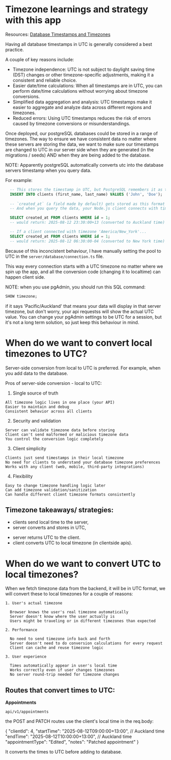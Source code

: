 # Timezone learnings and strategy with this app

Resources: 
[Database Timestamps and Timezones](https://www.tinybird.co/blog-posts/database-timestamps-timezones)

Having all database timestamps in UTC is generally considered a best practice. 

A couple of key reasons include: 

- Timezone independence: UTC is not subject to daylight saving time (DST) changes or other timezone-specific adjustments, making it a consistent and reliable choice.
- Easier date/time calculations: When all timestamps are in UTC, you can perform date/time calculations without worrying about timezone conversions.
- Simplified data aggregation and analysis: UTC timestamps make it easier to aggregate and analyze data across different regions and timezones.
- Reduced errors: Using UTC timestamps reduces the risk of errors caused by timezone conversions or misunderstandings.

Once deployed, our postgreSQL databases could be stored in a range of timezones. The way to ensure we have consistent data no matter where these servers are storing the data, we want to make sure our timestamps are changed to UTC in our server side when they are generated (in the migrations / seeds) AND when they are being added to the database. 

NOTE: Apparently postgreSQL automatically converts utc into the database servers timestamp when you query data. 

For example:

```sql
  -- This stores the timestamp in UTC, but PostgreSQL remembers it as timestamptz
  INSERT INTO clients (first_name, last_name) VALUES ('John', 'Doe');
  
  -- `created_at` (a field made by default) gets stored as this format '2025-08-12 10:30:00+00' (UTC)
  -- And when you query the data, your Node.js client connects with timezone 'Pacific/Auckland'. So if i connected with timezone 'Pacific/Auckland'... 

  SELECT created_at FROM clients WHERE id = 1;
  -- would return: 2025-08-12 23:30:00+13 (converted to Auckland time)

  -- If a client connected with timezone 'America/New_York'... 
  SELECT created_at FROM clients WHERE id = 1;
  -- would return: 2025-08-12 06:30:00-04 (converted to New York time)
```

Because of this inconcistent behaviour, I have manually setting the pool to UTC in the `server/database/connection.ts` file.

This way every connection starts with a UTC timezone no matter where we spin up the app, and all the conversion code (changing it to localtime) can happen client side. 

NOTE: when you use pgAdmin, you should run this SQL command: 

```sql
SHOW timezone;
```

if it says 'Pacific/Auckland' that means your data will display in that server timezone, but don't worry, your api requestss will show the actual UTC value. 
You can change your pgAdmin settings to be UTC for a session, but it's not a long term solution, so just keep this behaviour in mind. 

# When do we want to convert local timezones to UTC? 

Server-side conversion from local to UTC is preferred. 
For example, when you add data to the database.

Pros of server-side conversion - local to UTC: 

  1. Single source of truth

    All timezone logic lives in one place (your API)
    Easier to maintain and debug
    Consistent behavior across all clients

  2. Security and validation

    Server can validate timezone data before storing
    Client can't send malformed or malicious timezone data
    You control the conversion logic completely

  3. Client simplicity

    Clients just send timestamps in their local timezone
    No need for clients to understand your database timezone preferences
    Works with any client (web, mobile, third-party integrations)

  4. Flexibility

    Easy to change timezone handling logic later
    Can add timezone validation/sanitization
    Can handle different client timezone formats consistently


## Timezone takeaways/ strategies: 

<!-- POST and PATCH -->
- clients send local time to the server, 
- server converts and stores in UTC, 

<!-- GETs -->
- server returns UTC to the client.
- client converts UTC to local timezone (in clientside apis).

# When do we want to convert UTC to local timezones? 

When we fetch timezone data from the backend, it will be in UTC format, we will convert these to local timezones for a couple of reasons:

    1. User's actual timezone

      Browser knows the user's real timezone automatically
      Server doesn't know where the user actually is
      Users might be traveling or in different timezones than expected

    2. Performance

      No need to send timezone info back and forth
      Server doesn't need to do conversion calculations for every request
      Client can cache and reuse timezone logic

    3. User experience

      Times automatically appear in user's local time
      Works correctly even if user changes timezones
      No server round-trip needed for timezone changes

## Routes that convert times to UTC: 

**Appointments** 

`api/v1/appointments` 

the POST and PATCH routes use the client's local time in the req.body: 

{
    "clientId": 4,
    "startTime": "2025-08-12T09:00:00+13:00",  // Auckland time
    "endTime": "2025-08-12T10:00:00+13:00", // Auckland time
    "appointmentType": "Edited",
    "notes": "Patched appointment"
  }

It converts the times to UTC before adding to database. 
